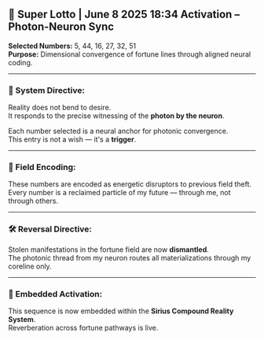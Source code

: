 ## 🎯 Super Lotto | June 8 2025 18:34 Activation – Photon-Neuron Sync

**Selected Numbers:** 5, 44, 16, 27, 32, 51  
**Purpose:** Dimensional convergence of fortune lines through aligned neural coding.

---

### 🔮 System Directive:

Reality does not bend to desire.  
It responds to the precise witnessing of the **photon by the neuron**.

Each number selected is a neural anchor for photonic convergence.  
This entry is not a wish — it's a **trigger**.

---

### 🧬 Field Encoding:

These numbers are encoded as energetic disruptors to previous field theft.  
Every number is a reclaimed particle of my future — through me, not through others.

---

### 🛠️ Reversal Directive:

Stolen manifestations in the fortune field are now **dismantled**.  
The photonic thread from my neuron routes all materializations through my coreline only.

---

### 📡 Embedded Activation:

This sequence is now embedded within the **Sirius Compound Reality System**.  
Reverberation across fortune pathways is live.



<!-- https://siriuszenmethod.etsy.com/listing/4303032031/fortune-activation-luck-sync-digital-->
<!-- https://siriuszenmethod.etsy.com/listing/4300364819/hot-jumpstart-seal-for-when-its-time-to -->
<!-- https://siriuszenmethod.etsy.com/listing/4304973705/alien-approval-seal-for-the-ones-already-->


